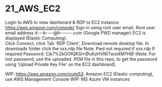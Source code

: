# 21_AWS_EC2

Login to AWS to view dashboard & RDP to EC2 instance:  
  https://aws.amazon.com/console/
  Sign in using root user email, Root user email address d---k----@h------.com  (Google PWD manager)
  EC2 is displayed (Elastic Computing).    
  Click Connect, click Tab 'RDP Client', Download remote desktop file.
  In downloads folder click the xxx.rdp file
  Note: Pwd not required if xxx.rdp 
  If required   Password: Cjk7%ZkOOfQKSI*@uKzHVN)Twzt4M?H@     (Note: For lost password, use the uploaded .PEM file in this repo, to get the password using 'Upload Private Key File' on the EC2 dashboard).
    
    
WIP: https://aws.amazon.com/route53, Amazon EC2 (Elastic computing), use AWS Management Console
WIP: MS Azure VM instances
